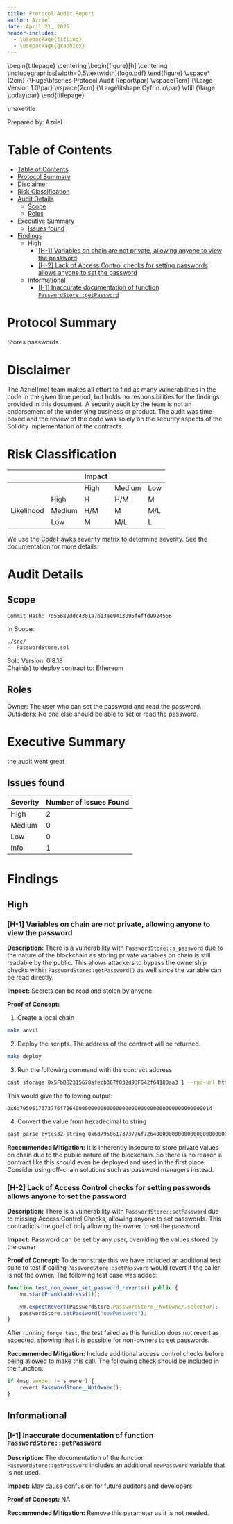 ```yaml
---
title: Protocol Audit Report
author: Azriel
date: April 21, 2025
header-includes:
  - \usepackage{titling}
  - \usepackage{graphicx}
---
```


\begin{titlepage}
\centering
\begin{figure}[h]
\centering
\includegraphics[width=0.5\textwidth]{logo.pdf}
\end{figure}
\vspace*{2cm}
{\Huge\bfseries Protocol Audit Report\par}
\vspace{1cm}
{\Large Version 1.0\par}
\vspace{2cm}
{\Large\itshape Cyfrin.io\par}
\vfill
{\large \today\par}
\end{titlepage}

\maketitle

<!-- Your report starts here! -->

Prepared by: Azriel

# Table of Contents

- [Table of Contents](#table-of-contents)
- [Protocol Summary](#protocol-summary)
- [Disclaimer](#disclaimer)
- [Risk Classification](#risk-classification)
- [Audit Details](#audit-details)
  - [Scope](#scope)
  - [Roles](#roles)
- [Executive Summary](#executive-summary)
  - [Issues found](#issues-found)
- [Findings](#findings)
  - [High](#high)
    - [\[H-1\] Variables on chain are not private, allowing anyone to view the password](#h-1-variables-on-chain-are-not-private-allowing-anyone-to-view-the-password)
    - [\[H-2\] Lack of Access Control checks for setting passwords allows anyone to set the password](#h-2-lack-of-access-control-checks-for-setting-passwords-allows-anyone-to-set-the-password)
  - [Informational](#informational)
    - [\[I-1\] Inaccurate documentation of function `PasswordStore::getPassword`](#i-1-inaccurate-documentation-of-function-passwordstoregetpassword)

# Protocol Summary

Stores passwords

# Disclaimer

The Azriel(me) team makes all effort to find as many vulnerabilities in the code in the given time period, but holds no responsibilities for the findings provided in this document. A security audit by the team is not an endorsement of the underlying business or product. The audit was time-boxed and the review of the code was solely on the security aspects of the Solidity implementation of the contracts.

# Risk Classification

|            |        | Impact |        |     |
| ---------- | ------ | ------ | ------ | --- |
|            |        | High   | Medium | Low |
|            | High   | H      | H/M    | M   |
| Likelihood | Medium | H/M    | M      | M/L |
|            | Low    | M      | M/L    | L   |

We use the [CodeHawks](https://docs.codehawks.com/hawks-auditors/how-to-evaluate-a-finding-severity) severity matrix to determine severity. See the documentation for more details.

# Audit Details

## Scope

```
Commit Hash: 7d55682ddc4301a7b13ae9413095feffd9924566
```

In Scope:

```
./src/
-- PasswordStore.sol
```

Solc Version: 0.8.18  
Chain(s) to deploy contract to: Ethereum

## Roles

Owner: The user who can set the password and read the password.  
Outsiders: No one else should be able to set or read the password.

# Executive Summary

the audit went great

## Issues found

| Severity | Number of Issues Found |
| -------- | ---------------------- |
| High     | 2                      |
| Medium   | 0                      |
| Low      | 0                      |
| Info     | 1                      |

# Findings

## High

### [H-1] Variables on chain are not private, allowing anyone to view the password

**Description:** There is a vulnerability with `PasswordStore::s_password` due to the nature of the blockchain as storing private variables on chain is still readable by the public. This allows attackers to bypass the ownership checks within `PasswordStore::getPassword()` as well since the variable can be read directly.

**Impact:** Secrets can be read and stolen by anyone

**Proof of Concept:**

1. Create a local chain

```bash
make anvil
```

2. Deploy the scripts. The address of the contract will be returned.

```bash
make deploy
```

3. Run the following command with the contract address

```bash
cast storage 0x5FbDB2315678afecb367f032d93F642f64180aa3 1 --rpc-url http://127.0.0.1:8545
```

This would give the following output:

```
0x6d7950617373776f726400000000000000000000000000000000000000000014
```

4. Convert the value from hexadecimal to string

```bash
cast parse-bytes32-string 0x6d7950617373776f726400000000000000000000000000000000000000000014
```

**Recommended Mitigation:** It is inherently insecure to store private values on chain due to the public nature of the blockchain. So there is no reason a contract like this should even be deployed and used in the first place. Consider using off-chain solutions such as password managers instead.

### [H-2] Lack of Access Control checks for setting passwords allows anyone to set the password

**Description:** There is a vulnerability with `PasswordStore::setPassword` due to missing Access Control Checks, allowing anyone to set passwords. This contradicts the goal of only allowing the owner to set the password.

**Impact:** Password can be set by any user, overriding the values stored by the owner

**Proof of Concept:** To demonstrate this we have included an additional test suite to test if calling `PasswordStore::setPassword` would revert if the caller is not the owner. The following test case was added:

```javascript
function test_non_owner_set_password_reverts() public {
    vm.startPrank(address(1));

    vm.expectRevert(PasswordStore.PasswordStore__NotOwner.selector);
    passwordStore.setPassword("newPassword");
}
```

After running `forge test`, the test failed as this function does not revert as expected, showing that it is possible for non-owners to set passwords.

**Recommended Mitigation:** Include additional access control checks before being allowed to make this call. The following check should be included in the function:

```javascript
if (msg.sender != s_owner) {
    revert PasswordStore__NotOwner();
}
```

## Informational

### [I-1] Inaccurate documentation of function `PasswordStore::getPassword`

**Description:** The documentation of the function `PasswordStore::getPassword` includes an additional `newPassword` variable that is not used.

**Impact:** May cause confusion for future auditors and developers

**Proof of Concept:** NA

**Recommended Mitigation:** Remove this parameter as it is not needed.
